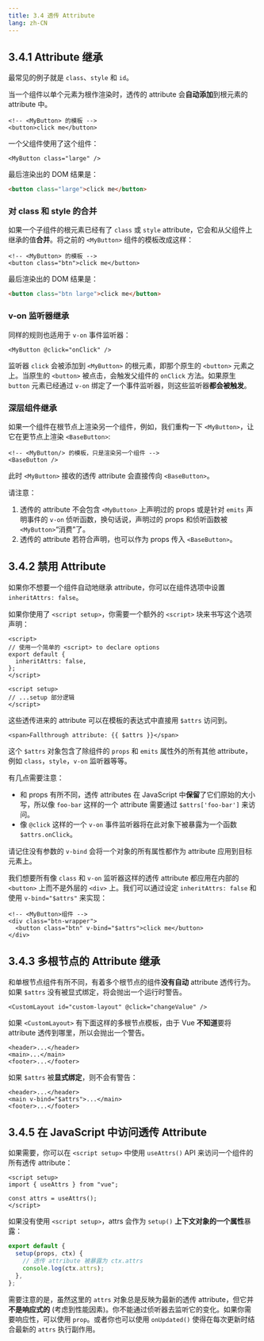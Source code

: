 ```yaml
---
title: 3.4 透传 Attribute
lang: zh-CN
---
```


## 3.4.1 Attribute 继承

最常见的例子就是 `class`、`style` 和 `id`。

当一个组件以单个元素为根作渲染时，透传的 attribute 会**自动添加**到根元素的 attribute 中。

```vue
<!-- <MyButton> 的模板 -->
<button>click me</button>
```

一个父组件使用了这个组件：

```vue
<MyButton class="large" />
```

最后渲染出的 DOM 结果是：

```html
<button class="large">click me</button>
```

### 对 class 和 style 的合并

如果一个子组件的根元素已经有了 `class` 或 `style` attribute，它会和从父组件上继承的值**合并**。将之前的 `<MyButton>` 组件的模板改成这样：

```vue
<!-- <MyButton> 的模板 -->
<button class="btn">click me</button>
```

最后渲染出的 DOM 结果是：

```html
<button class="btn large">click me</button>
```

### v-on 监听器继承

同样的规则也适用于 `v-on` 事件监听器：

```vue
<MyButton @click="onClick" />
```

监听器 `click` 会被添加到 `<MyButton>` 的根元素，即那个原生的 `<button>` 元素之上。当原生的 `<button>` 被点击，会触发父组件的 `onClick` 方法。如果原生 `button` 元素已经通过 `v-on` 绑定了一个事件监听器，则这些监听器**都会被触发**。

### 深层组件继承

如果一个组件在根节点上渲染另一个组件，例如，我们重构一下 `<MyButton>`，让它在更节点上渲染 `<BaseButton>`:

```vue
<!-- <MyButton/> 的模板，只是渲染另一个组件 -->
<BaseButton />
```

此时 `<MyButton>` 接收的透传 attribute 会直接传向 `<BaseButton>`。

请注意：

1. 透传的 attribute 不会包含 `<MyButton>` 上声明过的 props 或是针对 `emits` 声明事件的 `v-on` 侦听函数，换句话说，声明过的 props 和侦听函数被 `<MyButton>`“消费”了。
2. 透传的 attribute 若符合声明，也可以作为 props 传入 `<BaseButton>`。

## 3.4.2 禁用 Attribute

如果你不想要一个组件自动地继承 attribute，你可以在组件选项中设置 `inheritAttrs: false`。

如果你使用了 `<script setup>`，你需要一个额外的 `<script>` 块来书写这个选项声明：

```vue
<script>
// 使用一个简单的 <script> to declare options
export default {
  inheritAttrs: false,
};
</script>

<script setup>
// ...setup 部分逻辑
</script>
```

这些透传进来的 attribute 可以在模板的表达式中直接用 `$attrs` 访问到。

```vue
<span>Fallthrough attribute: {{ $attrs }}</span>
```

这个 `$attrs` 对象包含了除组件的 `props` 和 `emits` 属性外的所有其他 attribute，例如 `class`，`style`，`v-on` 监听器等等。

有几点需要注意：

- 和 props 有所不同，透传 attributes 在 JavaScript 中**保留**了它们原始的大小写，所以像 `foo-bar` 这样的一个 attribute 需要通过 `$attrs['foo-bar']` 来访问。
- 像 `@click` 这样的一个 `v-on` 事件监听器将在此对象下被暴露为一个函数 `$attrs.onClick`。

请记住没有参数的 `v-bind` 会将一个对象的所有属性都作为 attribute 应用到目标元素上。

我们想要所有像 `class` 和 `v-on` 监听器这样的透传 attribute 都应用在内部的 `<button>` 上而不是外层的 `<div>` 上。我们可以通过设定 `inheritAttrs: false` 和使用 `v-bind="$attrs"` 来实现：

```vue
<!-- <MyButton>组件 -->
<div class="btn-wrapper">
  <button class="btn" v-bind="$attrs">click me</button>
</div>
```

## 3.4.3 多根节点的 Attribute 继承

和单根节点组件有所不同，有着多个根节点的组件**没有自动** attribute 透传行为。如果 `$attrs` 没有被显式绑定，将会抛出一个运行时警告。

```vue
<CustomLayout id="custom-layout" @click="changeValue" />
```

如果 `<CustomLayout>` 有下面这样的多根节点模板，由于 Vue **不知道**要将 attribute 透传到哪里，所以会抛出一个警告。

```vue
<header>...</header>
<main>...</main>
<footer>...</footer>
```

如果 `$attrs` 被**显式绑定**，则不会有警告：

```vue
<header>...</header>
<main v-bind="$attrs">...</main>
<footer>...</footer>
```

## 3.4.5 在 JavaScript 中访问透传 Attribute

如果需要，你可以在 `<script setup>` 中使用 `useAttrs()` API 来访问一个组件的所有透传 attribute：

```vue
<script setup>
import { useAttrs } from "vue";

const attrs = useAttrs();
</script>
```

如果没有使用 `<script setup>`，attrs 会作为 `setup()` **上下文对象的一个属性**暴露：

```js
export default {
  setup(props, ctx) {
    // 透传 attribute 被暴露为 ctx.attrs
    console.log(ctx.attrs);
  },
};
```

需要注意的是，虽然这里的 `attrs` 对象总是反映为最新的透传 attribute，但它并**不是响应式的** (考虑到性能因素)。你不能通过侦听器去监听它的变化。如果你需要响应性，可以使用 `prop`。或者你也可以使用 `onUpdated()` 使得在每次更新时结合最新的 `attrs` 执行副作用。
